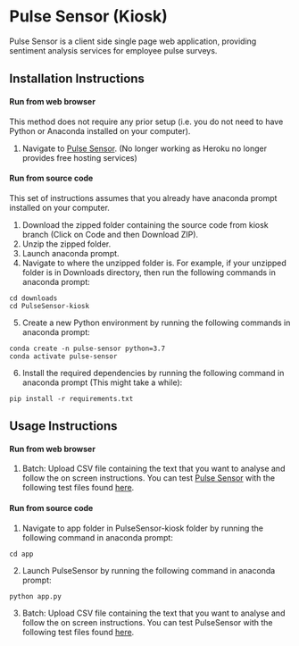# Pulse Sensor (Kiosk)
Pulse Sensor is a client side single page web application, providing sentiment analysis services for employee pulse surveys.

## Installation Instructions

#### Run from web browser
This method does not require any prior setup (i.e. you do not need to have Python or Anaconda installed on your computer).
1. Navigate to [Pulse Sensor](https://the-pulse-sensor.herokuapp.com/). (No longer working as Heroku no longer provides free hosting services)

#### Run from source code
This set of instructions assumes that you already have anaconda prompt installed on your computer.
1. Download the zipped folder containing the source code from kiosk branch (Click on Code and then Download ZIP).
2. Unzip the zipped folder.
3. Launch anaconda prompt.
4. Navigate to where the unzipped folder is. For example, if your unzipped folder is in Downloads directory, then run the following commands in anaconda prompt:
```
cd downloads
cd PulseSensor-kiosk
```
5. Create a new Python environment by running the following commands in anaconda prompt:
```
conda create -n pulse-sensor python=3.7
conda activate pulse-sensor
```
6. Install the required dependencies by running the following command in anaconda prompt (This might take a while):
```
pip install -r requirements.txt
```

## Usage Instructions

#### Run from web browser
1. Batch: Upload CSV file containing the text that you want to analyse and follow the on screen instructions. You can test [Pulse Sensor](https://the-pulse-sensor.herokuapp.com/) with the following test files found [here](https://drive.google.com/drive/folders/1YJgSY8qjgpMvULbsq-8tcM8EYvYLdkWJ?usp=sharing).

#### Run from source code
1. Navigate to app folder in PulseSensor-kiosk folder by running the following command in anaconda prompt:
```
cd app
```
2. Launch PulseSensor by running the following command in anaconda prompt:
```
python app.py
```
3. Batch: Upload CSV file containing the text that you want to analyse and follow the on screen instructions. You can test PulseSensor with the following test files found [here](https://drive.google.com/drive/folders/1YJgSY8qjgpMvULbsq-8tcM8EYvYLdkWJ?usp=sharing).
